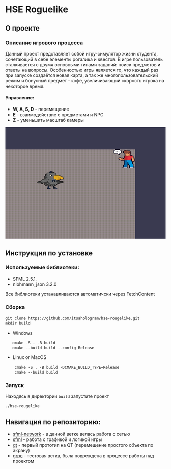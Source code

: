 # HSE Roguelike
## О проекте
### Описание игрового процесса 
Данный проект представляет собой игру-симулятор жизни студента, сочетающий в себе элементы рогалика и квестов. В игре пользователь сталкивается с двумя основными типами заданий: поиск предметов и ответы на вопросы. Особенностью игры является то, что каждый раз при запуске создаётся новая карта, а так же многопользовательский режим и бонусный предмет - кофе, увеличивающий скорость игрока на некоторое время.

#### Управление:
 - **W, A, S, D** - перемещение 
 - **E** - взаимодействие с предметами и NPC
 - **Z** - уменьшить масштаб камеры

<img src="illustration.png" width="550">

## Инструкция по установке
### Используемые библиотеки: 
 - SFML 2.5.1. 
 - nlohmann_json 3.2.0

Все библиотеки устанавливаются автоматичски через FetchContent
### Сборка 

    git clone https://github.com/itsahologram/hse-rougelike.git
    mkdir build

 - Windows
 ``` 
	cmake -S . -B build 
    cmake --build build --config Release
```


 - Linux or MacOS
```
	cmake -S . -B build -DCMAKE_BUILD_TYPE=Release
	cmake --build build
```

### Запуск
Находясь в директории ``build`` запустите проект 
```
./hse-rougelike
```
## Навигация по репозиторию:
-  [sfml-network](https://github.com/itsahologram/hse-rougelike/tree/sfml_network) - в данной ветке велась работа с сетью
- [sfml](https://github.com/itsahologram/hse-rougelike/tree/sfml) - работа с графикой и логикой игры
- [qt](https://github.com/itsahologram/hse-rougelike/tree/qt) - первый прототип на QT (перемещение простого объекта по экрану)
- [grpc](https://github.com/itsahologram/hse-rougelike/tree/grpc) - тестовая ветка, была повреждена в процессе работы над проектом
